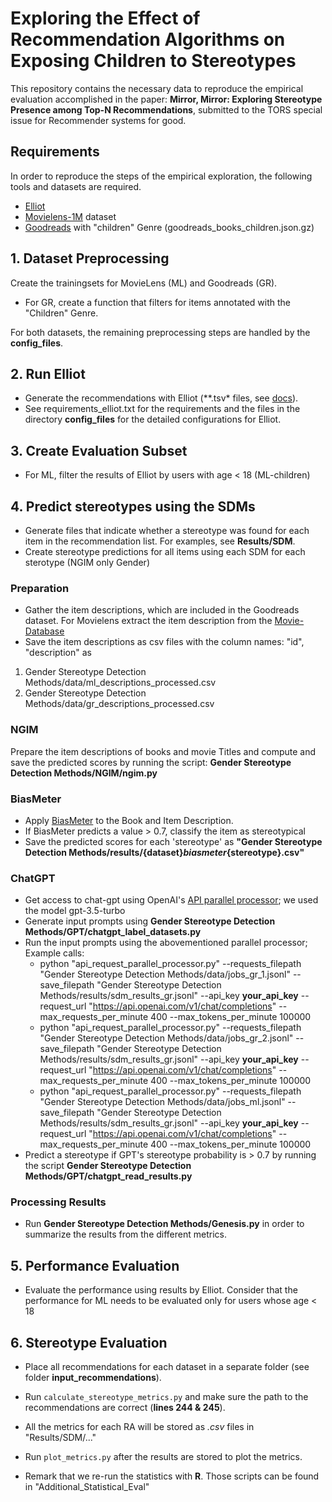 # Exploring the Effect of Recommendation Algorithms on Exposing Children to Stereotypes

This repository contains the necessary data to reproduce the empirical evaluation accomplished in the paper:
**Mirror, Mirror: Exploring Stereotype Presence among Top-N Recommendations**, submitted to the TORS special issue for Recommender systems for good.





## Requirements

In order to reproduce the steps of the empirical exploration, the following tools and datasets are required.

- [Elliot](https://github.com/sisinflab/elliot)
- [Movielens-1M](https://grouplens.org/datasets/movielens/1m/) dataset
- [Goodreads](https://mengtingwan.github.io/data/goodreads.html#datasets) with "children" Genre
 (goodreads_books_children.json.gz)

## 1. Dataset Preprocessing
Create the trainingsets for MovieLens (ML) and Goodreads (GR).

- For GR, create a function that filters for items annotated with the "Children" Genre.

For both datasets, the remaining preprocessing steps are handled by the **config_files**.

## 2. Run Elliot
- Generate the recommendations with Elliot (**.tsv* files, see [docs](https://elliot.readthedocs.io/en/latest/guide/introduction.html)). 
- See requirements_elliot.txt for the requirements and the files in the directory **config_files** for the detailed configurations for Elliot. 

## 3. Create Evaluation Subset
- For ML, filter the results of Elliot by users with age < 18 (ML-children)


## 4. Predict stereotypes using the SDMs
- Generate files that indicate whether a stereotype was found for each item in the recommendation list. For examples, see **Results/SDM**.
- Create stereotype predictions for all items using each SDM for each sterotype (NGIM only Gender)

### Preparation
- Gather the item descriptions, which are included in the Goodreads dataset. For Movielens extract the item description from the [Movie-Database](https://www.themoviedb.org/)
- Save the item descriptions as csv files with the column names: "id", "description" as
1. Gender Stereotype Detection Methods/data/ml_descriptions_processed.csv
2. Gender Stereotype Detection Methods/data/gr_descriptions_processed.csv

### NGIM
Prepare the item descriptions of books and movie Titles and compute and save the predicted scores by running the script: **Gender Stereotype Detection Methods/NGIM/ngim.py**

### BiasMeter
- Apply [BiasMeter](https://github.com/YacineGACI/BiasMeter) to the Book and Item Description. 
- If BiasMeter predicts a value > 0.7, classify the item as stereotypical
- Save the predicted scores for each 'stereotype' as **"Gender Stereotype Detection Methods/results/{dataset}_biasmeter_{stereotype}.csv"**

### ChatGPT
- Get access to chat-gpt using OpenAI's [API parallel processor](https://github.com/openai/openai-cookbook/blob/main/examples/api_request_parallel_processor.py); we used the model gpt-3.5-turbo
- Generate input prompts using **Gender Stereotype Detection Methods/GPT/chatgpt_label_datasets.py**
- Run the input prompts using the abovementioned parallel processor; Example calls:
    - python "api_request_parallel_processor.py" --requests_filepath "Gender Stereotype Detection Methods/data/jobs_gr_1.jsonl" --save_filepath "Gender Stereotype Detection Methods/results/sdm_results_gr.jsonl" --api_key **your_api_key** --request_url "https://api.openai.com/v1/chat/completions" --max_requests_per_minute 400 --max_tokens_per_minute 100000
    - python "api_request_parallel_processor.py" --requests_filepath "Gender Stereotype Detection Methods/data/jobs_gr_2.jsonl" --save_filepath "Gender Stereotype Detection Methods/results/sdm_results_gr.jsonl" --api_key **your_api_key** --request_url "https://api.openai.com/v1/chat/completions" --max_requests_per_minute 400 --max_tokens_per_minute 100000
    - python "api_request_parallel_processor.py" --requests_filepath "Gender Stereotype Detection Methods/data/jobs_ml.jsonl" --save_filepath "Gender Stereotype Detection Methods/results/sdm_results_gr.jsonl" --api_key **your_api_key** --request_url "https://api.openai.com/v1/chat/completions" --max_requests_per_minute 400 --max_tokens_per_minute 100000
- Predict a stereotype if GPT's stereotype probability is > 0.7 by running the script **Gender Stereotype Detection Methods/GPT/chatgpt_read_results.py**

### Processing Results
- Run **Gender Stereotype Detection Methods/Genesis.py** in order to summarize the results from the different metrics.

## 5. Performance Evaluation
- Evaluate the performance using results by Elliot. Consider that the performance for ML needs to be evaluated only for users whose age < 18

## 6. Stereotype Evaluation
- Place all recommendations for each dataset in a separate folder (see folder **input_recommendations**).
- Run `calculate_stereotype_metrics.py` and make sure the path to the recommendations are correct (**lines 244 & 245**).
- All the metrics for each RA will be stored as *.csv* files in "Results/SDM/..."
- Run `plot_metrics.py` after the results are stored to plot the metrics.

- Remark that we re-run the statistics with __R__. Those scripts can be found in "Additional_Statistical_Eval"





